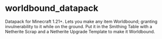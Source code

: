 # worldbound_datapack
Datapack for Minecraft 1.21+. Lets you make any item Worldbound; granting invulnerability to it while on the ground. Put it in the Smithing Table with a Netherite Scrap and a Netherite Upgrade Template to make it Worldbound.
